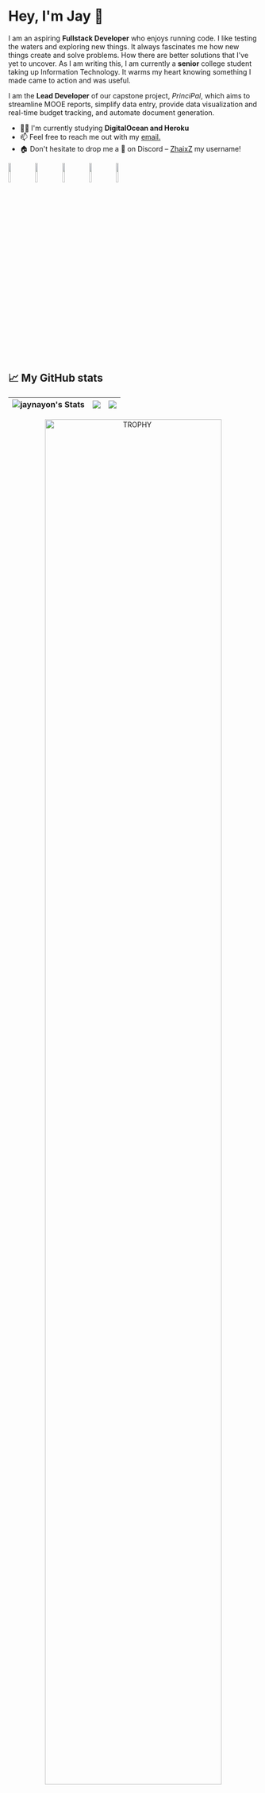 
<!--horizontal divider(gradiant)-->

# Hey, I'm Jay 👋

I am an aspiring **Fullstack Developer** who enjoys running code. I like testing the waters and exploring new things. It always fascinates me how new things create and solve problems. How there are better solutions that I've yet to uncover. As I am writing this, I am currently a **senior** college student taking up Information Technology. It warms my heart knowing something I made came to action and was useful.

I am the **Lead Developer** of our capstone project, *PrinciPal*, which aims to streamline MOOE reports, simplify data entry, provide data visualization and real-time budget tracking, and automate document generation.

- ✍🏻 I'm currently studying **DigitalOcean and Heroku**
- 📫 Feel free to reach me out with my <a href="mailto:jay.nayonjr@cit.edu">email.</a>
- 🏠 Don't hesitate to drop me a **👋** on Discord –  [ZhaixZ](https://discordapp.com/users/583988392480604171) my username!

<div class="badges-intro">
<code><img width="10%" src="https://www.vectorlogo.zone/logos/reactjs/reactjs-ar21.svg"></code>
<code><img width="10%" src="https://www.vectorlogo.zone/logos/springio/springio-ar21.svg"></code>
<code><img width="10%" src="https://www.vectorlogo.zone/logos/nodejs/nodejs-ar21.svg"></code>
<code><img width="10%" src="https://www.vectorlogo.zone/logos/mongodb/mongodb-ar21.svg"></code>
<code><img width="10%" src="https://www.vectorlogo.zone/logos/nginx/nginx-ar21.svg"></code>
</div>

## 📈 My GitHub stats

| <img src="https://github-readme-stats.vercel.app/api?username=jaynayon&theme=buefy&show_icons=true&hide_border=true&count_private=true" alt="jaynayon's Stats"> | <img src="https://github-readme-streak-stats.herokuapp.com/?user=jaynayon&theme=buefy&hide_border=true"/> | <img align="center" src="https://github-readme-stats.vercel.app/api/top-langs/?username=jaynayon&layout=compact&theme=buefy&hide_border=true"/>|  
| ------------- | ------------- | ------------- |

<div align="center"> 
<!-- <img hight="500" width="896" alt="GIF" align="center" src="https://github.com/Jaynayon/jaynayon/blob/main/assets/asta.gif"> -->
</div>
<!-- <img src="https://user-images.githubusercontent.com/73097560/115834477-dbab4500-a447-11eb-908a-139a6edaec5c.gif"> -->
<!--h1 without bottom border-->

<!--- stats & Trophy (start) -->
<p align="center">
<div align=center>
  <a href="https://github.com/ryo-ma/github-profile-trophy" title="Go to Source">
      <img align="center" width=84% src="https://github-profile-trophy.vercel.app/?username=jaynayon&theme=radical&row=1&column=7&margin-h=15&margin-w=5&no-bg=true" alt="TROPHY" />
    </a>
</div>
</p>  
<!--- stats (end) -->


<!--h1 without bottom border-->
<div id="user-content-toc">
  <ul align="center">
    <summary><h2 style="display: inline-block">Technologies That I Know👨🏻‍💻</h2></summary>
  </ul>
</div>
<!--tech stack icons-->
<p align="center">
  <a href="https://skillicons.dev">
    <img src="https://skillicons.dev/icons?i=git,cpp,css,cs,discord,figma,spring,eclipse,anaconda,androidstudio,express,npm,github,html,sublime,java,js,md,materialui,express,mongodb,mysql,nodejs,postman,py,react,ts,vscode, wordpress,windows,visualstudio,kali,nginx,opencv,ubuntu,,&perline=14" />
  </a>
</p>
